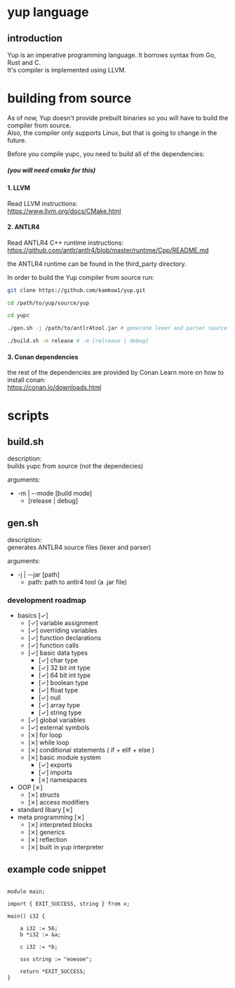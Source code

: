 # yup language

## introduction

Yup is an imperative programming language. It borrows syntax from
Go, Rust and C. <br>
It's compiler is implemented using LLVM.

# building from source

As of now, Yup doesn't provide prebuilt binaries so you will 
have to build the compiler from source. <br>
Also, the compiler only supports Linux, but that is going to change in the future.

Before you compile yupc, you need to build all of the dependencies:
##### (you will need cmake for this)

#### 1. LLVM
Read LLVM instructions: <br>
https://www.llvm.org/docs/CMake.html

#### 2. ANTLR4
Read ANTLR4 C++ runtime instructions: <br>
https://github.com/antlr/antlr4/blob/master/runtime/Cpp/README.md

the ANTLR4 runtime can be found in the third_party directory.

In order to build the Yup compiler from source run:
```bash
git clone https://github.com/kamkow1/yup.git

cd /path/to/yup/source/yup

cd yupc

./gen.sh -j /path/to/antlr4tool.jar # generate lexer and parser source files

./build.sh -m release # -m [relrease | debug]
```

#### 3. Conan dependencies

the rest of the dependencies are provided by Conan
Learn more on how to install conan: <br>
 https://conan.io/downloads.html

# scripts

## build.sh
description: <br>
builds yupc from source (not the dependecies)

arguments: <br>
*   -m | --mode [build mode]
    - [release | debug]

## gen.sh
description: <br>
generates ANTLR4 source files (lexer and parser)

arguments: <br>
*   -j | --jar [path]
    - path: path to antlr4 tool (a .jar file)

### development roadmap
* basics [&check;]
    - [&check;] variable assignment
    - [&check;] overriding variables
    - [&check;] function declarations
    - [&check;] function calls
    - [&check;] basic data types
        * [&check;] char type
        * [&check;] 32 bit int type
        * [&check;] 64 bit int type
        * [&check;] boolean type
        * [&check;] float type
        * [&check;] null
        * [&check;] array type
        * [&check;] string type
    - [&check;] global variables
    - [&check;] external symbols
    - [&#10799;] for loop
    - [&#10799;] while loop
    - [&#10799;] conditional statements ( if + elif + else )
    - [&#10799;] basic module system
        * [&check;] exports
        * [&check;] imports
        * [&#10799;] namespaces
* OOP [&#10799;]
    - [&#10799;] structs
    - [&#10799;] access modifiers
* standard libary [&#10799;]
* meta programming [&#10799;]
    - [&#10799;] interpreted blocks
    - [&#10799;] generics
    - [&#10799;] reflection
    - [&#10799;] built in yup interpreter

## example code snippet

```text

module main;

import { EXIT_SUCCESS, string } from x;

main() i32 {

    a i32 := 56;
    b *i32 := &a;

    c i32 := *b;

    sss string := "eoeooe";

    return *EXIT_SUCCESS;
}

```